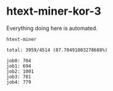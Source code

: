 # htext-miner-kor-3

Everything doing here is automated.

```
htext-miner

total: 3959/4514 (87.70491803278688%)

job0: 704
job1: 694
job2: 1001
job3: 781
job4: 779
```